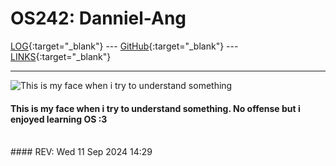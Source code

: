 # OS242: Danniel-Ang

[LOG](TXT/mylog.txt){:target="_blank"} --- [GitHub](https://github.com/Danniel-Ang/os242/){:target="_blank"} --- [LINKS](LINKS/){:target="_blank"}

---

![This is my face when i try to understand something](https://i.kym-cdn.com/entries/icons/mobile/000/035/360/unga.jpg)

#### This is my face when i try to understand something. No offense but i enjoyed learning OS :3

<br>
#### REV: Wed 11 Sep 2024 14:29
<br>

